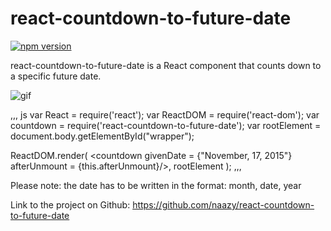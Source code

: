 # react-countdown-to-future-date

[![npm version](https://badge.fury.io/js/react-mouse-pointer-tools.svg)](https://badge.fury.io/js/react-mouse-pointer-tools)

react-countdown-to-future-date is a React component that counts down to a specific future date.

![gif](https://cloud.githubusercontent.com/assets/11833296/11092334/8549e41c-887a-11e5-9d71-0295ee1807c3.gif)

,,, js
var React       = require('react');
var ReactDOM    = require('react-dom');
var countdown  = require('react-countdown-to-future-date');
var rootElement = document.body.getElementById("wrapper");

ReactDOM.render(
  <countdown givenDate = {"November, 17, 2015"}  afterUnmount = {this.afterUnmount}/>,
  rootElement
);
,,,

Please note: the date has to be written in the format: month, date, year

Link to the project on Github: https://github.com/naazy/react-countdown-to-future-date 
